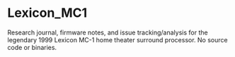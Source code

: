 # Lexicon_MC1
Research journal, firmware notes, and issue tracking/analysis for the legendary 1999 Lexicon MC-1 home theater surround processor. No source code or binaries.
